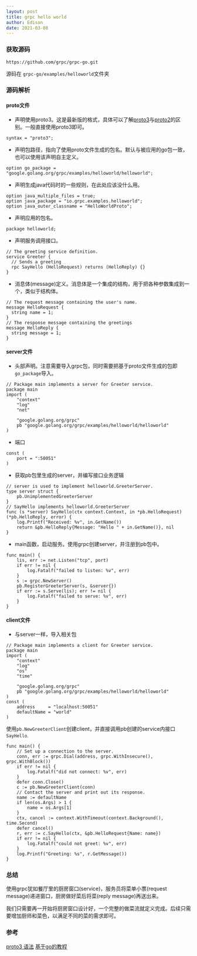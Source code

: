 ```yaml
---
layout: post
title: grpc hello world
author: Edison
date: 2021-03-08
---
```


### 获取源码
```
https://github.com/grpc/grpc-go.git
```
源码在 ```grpc-go/examples/helloworld```文件夹

### 源码解析
#### proto文件
- 声明使用proto3。这是最新版的格式，具体可以了解[proto3](https://developers.google.com/protocol-buffers/docs/proto3)与[proto2](https://developers.google.com/protocol-buffers/docs/proto)的区别。一般直接使用proto3即可。
```
syntax = "proto3";
```
- 声明包路径，指向了使用proto文件生成的包名。默认与被应用的go包一致，也可以使用该声明自主定义。
```
option go_package = "google.golang.org/grpc/examples/helloworld/helloworld";
```
- 声明生成java代码时的一些规则，在此处应该没什么用。
```
option java_multiple_files = true;
option java_package = "io.grpc.examples.helloworld";
option java_outer_classname = "HelloWorldProto";
```
- 声明应用的包名。
```
package helloworld;
```
- 声明服务调用接口。
```
// The greeting service definition.
service Greeter {
  // Sends a greeting
  rpc SayHello (HelloRequest) returns (HelloReply) {}
}
```
- 消息体(message)定义。消息体是一个集成的结构，用于把各种参数集成到一个，类似于结构体。
```
// The request message containing the user's name.
message HelloRequest {
  string name = 1;
}
// The response message containing the greetings
message HelloReply {
  string message = 1;
}
```

#### server文件
- 头部声明。注意需要导入grpc包，同时需要把基于proto文件生成的包即```go_package```导入。
```
// Package main implements a server for Greeter service.
package main
import (
	"context"
	"log"
	"net"

	"google.golang.org/grpc"
	pb "google.golang.org/grpc/examples/helloworld/helloworld"
)
```
- 端口
```
const (
	port = ":50051"
)
```
- 获取pb包里生成的server，并编写接口业务逻辑
```
// server is used to implement helloworld.GreeterServer.
type server struct {
	pb.UnimplementedGreeterServer
}
// SayHello implements helloworld.GreeterServer
func (s *server) SayHello(ctx context.Context, in *pb.HelloRequest) (*pb.HelloReply, error) {
	log.Printf("Received: %v", in.GetName())
	return &pb.HelloReply{Message: "Hello " + in.GetName()}, nil
}
```
- main函数，启动服务。使用grpc创建server，并注册到pb包中。
```
func main() {
	lis, err := net.Listen("tcp", port)
	if err != nil {
		log.Fatalf("failed to listen: %v", err)
	}
	s := grpc.NewServer()
	pb.RegisterGreeterServer(s, &server{})
	if err := s.Serve(lis); err != nil {
		log.Fatalf("failed to serve: %v", err)
	}
}
```

#### client文件
- 与server一样，导入相关包
```
// Package main implements a client for Greeter service.
package main
import (
	"context"
	"log"
	"os"
	"time"

	"google.golang.org/grpc"
	pb "google.golang.org/grpc/examples/helloworld/helloworld"
)
const (
	address     = "localhost:50051"
	defaultName = "world"
)
```
使用```pb.NewGreeterClient```创建client，并直接调用pb创建的service内接口```SayHello```.
```
func main() {
	// Set up a connection to the server.
	conn, err := grpc.Dial(address, grpc.WithInsecure(), grpc.WithBlock())
	if err != nil {
		log.Fatalf("did not connect: %v", err)
	}
	defer conn.Close()
	c := pb.NewGreeterClient(conn)
	// Contact the server and print out its response.
	name := defaultName
	if len(os.Args) > 1 {
		name = os.Args[1]
	}
	ctx, cancel := context.WithTimeout(context.Background(), time.Second)
	defer cancel()
	r, err := c.SayHello(ctx, &pb.HelloRequest{Name: name})
	if err != nil {
		log.Fatalf("could not greet: %v", err)
	}
	log.Printf("Greeting: %s", r.GetMessage())
}
```

### 总结

使用grpc犹如餐厅里的厨房窗口(service)，服务员将菜单小票(request message)递进窗口，厨房做好菜后将菜(reply message)再送出来。   

我们只需要再一开始将厨房窗口设计好，一个完整的做菜流就定义完成。后续只需要增加厨师和菜色，以满足不同的菜的需求即可。

### 参考
[proto3 语法](https://developers.google.com/protocol-buffers/docs/proto3)
[基于go的教程](https://developers.google.com/protocol-buffers/docs/gotutorial)
